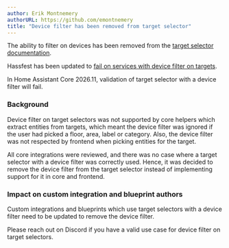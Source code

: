 ```yaml
---
author: Erik Montnemery
authorURL: https://github.com/emontnemery
title: "Device filter has been removed from target selector"
---
```


The ability to filter on devices has been removed from the [target selector documentation](https://www.home-assistant.io/docs/blueprint/selectors/#target-selector).

Hassfest has been updated to [fail on services with device filter on targets](https://github.com/home-assistant/core/pull/152794).

In Home Assistant Core 2026.11, validation of target selector with a device filter will fail.

### Background

Device filter on target selectors was not supported by core helpers which extract entities from targets, which meant the device filter was ignored if the user had picked a floor, area, label or category. Also, the device filter was not respected by frontend when picking entities for the target.

All core integrations were reviewed, and there was no case where a target selector with a device filter was correctly used. Hence, it was decided to remove the device filter from the target selector instead of implementing support for it in core and frontend.

### Impact on custom integration and blueprint authors

Custom integrations and blueprints which use target selectors with a device filter need to be updated to remove the device filter.

Please reach out on Discord if you have a valid use case for device filter on target selectors.
